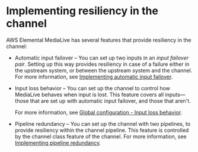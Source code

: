 # Implementing resiliency in the channel<a name="resiliency-channel"></a>

AWS Elemental MediaLive has several features that provide resiliency in the channel:
+ Automatic input failover – You can set up two inputs in an *input failover pair*\. Setting up this way provides resiliency in case of a failure either in the upstream system, or between the upstream system and the channel\. For more information, see [Implementing automatic input failover](automatic-input-failover.md)\.
+ Input loss behavior – You can set up the channel to control how MediaLive behaves when input is lost\. This feature covers all inputs—those that are set up with automatic input failover, and those that aren't\.

  For more information, see [Global configuration \- Input loss behavior](creating-a-channel-step3.md#input-loss-behavior)\.
+ Pipeline redundancy – You can set up the channel with two pipelines, to provide resiliency within the channel pipeline\. This feature is controlled by the channel class feature of the channel\. For more information, see [Implementing pipeline redundancy](plan-redundancy-mode.md)\.